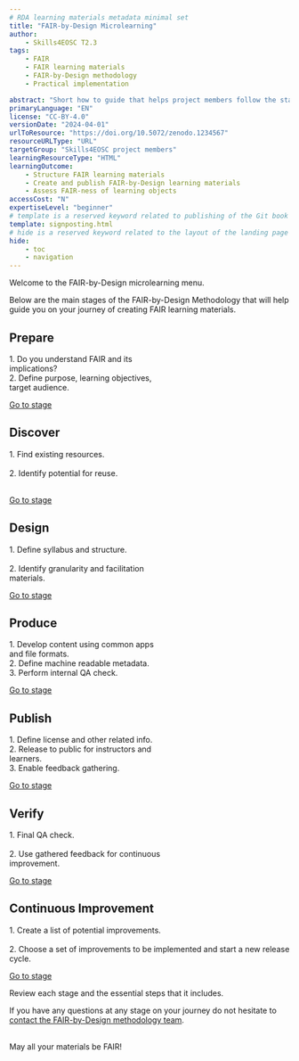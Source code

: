 ```yaml
---
# RDA learning materials metadata minimal set
title: "FAIR-by-Design Microlearning"
author: 
    - Skills4EOSC T2.3
tags: 
    - FAIR
    - FAIR learning materials
    - FAIR-by-Design methodology
    - Practical implementation 

abstract: "Short how to guide that helps project members follow the stages of the FAIR-by-Design methodology without any specific choice on tools and formats."
primaryLanguage: "EN"
license: "CC-BY-4.0"
versionDate: "2024-04-01"
urlToResource: "https://doi.org/10.5072/zenodo.1234567"
resourceURLType: "URL"
targetGroup: "Skills4EOSC project members"
learningResourceType: "HTML"
learningOutcome: 
    - Structure FAIR learning materials
    - Create and publish FAIR-by-Design learning materials
    - Assess FAIR-ness of learning objects
accessCost: "N"
expertiseLevel: "beginner"
# template is a reserved keyword related to publishing of the Git book itself and not part of the RDA metadata schema. Please leave it as is and don't edit it manually
template: signposting.html
# hide is a reserved keyword related to the layout of the landing page and not part of the RDA metadata schema. Please leave it as is and don't edit it manually
hide:
    - toc
    - navigation
---
```

<div class="container bg-dark p-5 mb-3">
  <div class="row row-xl p-xl-5">
    <div class="col col-xl p-xl-5">
        <div class="p-5 mx-2 bg-dark text-white">
            <p> Welcome to the FAIR-by-Design microlearning menu. </p>
            <p>Below are the main stages of the FAIR-by-Design Methodology that will help guide you on your journey of creating FAIR learning materials.</p>
        </div>
    </div>
  </div>
</div>


<div class="row row-cols-3">
  <div class="col-sm-4">
    <div class="card text-white bg-primary mb-3" style="max-width: 18rem;">
      <div class="card-body">
        <h2 class="card-title" color=white;>Prepare</h2>
        <p class="card-text">1. Do you understand FAIR and its implications?</br>2. Define purpose, learning objectives, target audience.</p>
        <a href="https://fair-by-design-methodology.github.io/microlearning/latest/01%20Prepare/prepare/" class="btn btn-dark stretched-link">Go to stage</a>
      </div>
    </div>
  </div>

  <div class="col-sm-4">
    <div class="card text-white bg-secondary mb-3" style="max-width: 18rem;">
      <div class="card-body">
        <h2 class="card-title">Discover</h2>
        <p class="card-text">1. Find existing resources. </br></br>2. Identify potential for reuse.</br></br></p>
        <a href="https://fair-by-design-methodology.github.io/microlearning/latest/02%20Discover/discover/" class="btn btn-dark stretched-link">Go to stage</a>
      </div>
    </div>
  </div>

  <div class="col-sm-4">
    <div class="card text-white bg-success mb-3" style="max-width: 18rem;">
      <div class="card-body">
        <h2 class="card-title">Design</h2>
        <p class="card-text">1. Define syllabus and structure. </br></br>2. Identify granularity and facilitation materials.</p>
        <a href="https://fair-by-design-methodology.github.io/microlearning/latest/03%20Design/design/" class="btn btn-dark stretched-link">Go to stage</a>
      </div>
    </div>
  </div>

  <div class="col-sm-4">
    <div class="card text-white bg-danger mb-3" style="max-width: 18rem;">
      <div class="card-body">
        <h2 class="card-title">Produce</h2>
        <p class="card-text">1. Develop content using common apps and file formats. </br> 2. Define machine readable metadata. </br> 3. Perform internal QA check.</p>
        <a href="https://fair-by-design-methodology.github.io/microlearning/latest/04%20Produce/produce/" class="btn btn-dark stretched-link">Go to stage</a>
      </div>
    </div>
  </div>

  <div class="col-sm-4">
    <div class="card text-white bg-warning mb-3" style="max-width: 18rem;">
      <div class="card-body">
        <h2 class="card-title">Publish</h2>
        <p class="card-text">1. Define license and other related info. </br>2. Release to public for instructors and learners. </br>3. Enable feedback gathering.</p>
        <a href="https://fair-by-design-methodology.github.io/microlearning/latest/05%20Publish/publish/" class="btn btn-dark stretched-link">Go to stage</a>
      </div>
    </div>
  </div>

  <div class="col-sm-4">
    <div class="card text-white bg-info mb-3" style="max-width: 18rem;">
      <div class="card-body">
        <h2 class="card-title">Verify</h2>
        <p class="card-text">1. Final QA check. </br> </br> 2. Use gathered feedback for continuous improvement.</br></p>
        <a href="https://fair-by-design-methodology.github.io/microlearning/latest/06%20Verify/verify/" class="btn btn-dark stretched-link">Go to stage</a>
      </div>
    </div>
  </div>
</div>

<div class="card w-100 bg-light">
    <div class="row row-cols-3">
        <div class="col-sm-4"></div>
        <div class="col-sm-4">
            <div class="card-body">
            <h2 class="card-title">Continuous Improvement</h2>
            <p class="card-text">1. Create a list of potential improvements. </br></br> 2. Choose a set of improvements to be implemented and start a new release cycle.</br></p>
            <a href="https://fair-by-design-methodology.github.io/microlearning/latest/06%20Verify/verify/" class="btn btn-dark stretched-link">Go to stage</a>
            </div>
        </div>
        <div class="col-sm-4"></div>
</div>
  
<div class="container bg-dark p-5">
  <div class="row row-xl p-xl-5">
    <div class="col col-xl p-xl-5">
        <div class="p-5 mx-2 bg-dark text-white">
            <p>Review each stage and the essential steps that it includes.</p> 
            <p>If you have any questions at any stage on your journey do not hesitate to <a href="mailto:sonja.filiposka@finki.ukim.mk">contact the FAIR-by-Design methodology team</a>.</p>
            <p></br>May all your materials be FAIR!</p> 
        </div>
    </div>
  </div>
</div>
